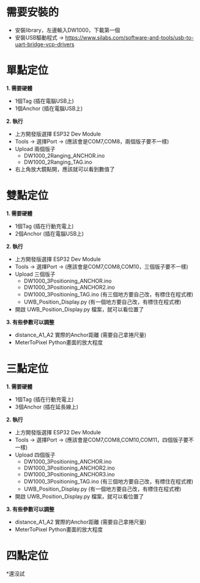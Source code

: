 # 需要安裝的

- 安裝library，左邊輸入DW1000，下載第一個
- 安裝USB驅動程式 -> https://www.silabs.com/software-and-tools/usb-to-uart-bridge-vcp-drivers

# 單點定位

**1. 需要硬體**
- 1個Tag (插在電腦USB上)
- 1個Anchor (插在電腦USB上)

**2. 執行**
- 上方開發版選擇 ESP32 Dev Module
- Tools -> 選擇Port -> (應該會是COM7,COM8，兩個版子要不一樣)
- Upload 兩個版子
    * DW1000_2Ranging_ANCHOR.ino
    * DW1000_2Ranging_TAG.ino
- 右上角放大鏡點開，應該就可以看到數值了

# 雙點定位

**1. 需要硬體**
- 1個Tag (插在行動充電上)
- 2個Anchor (插在電腦USB上)

**2. 執行**
- 上方開發版選擇 ESP32 Dev Module
- Tools -> 選擇Port -> (應該會是COM7,COM8,COM10，三個版子要不一樣)
- Upload 三個版子
    * DW1000_3Positioning_ANCHOR.ino
    * DW1000_3Positioning_ANCHOR2.ino
    * DW1000_3Positioning_TAG.ino (有三個地方要自己改，有標住在程式裡)
    * UWB_Position_Display.py (有一個地方要自己改，有標住在程式裡)
- 開啟 UWB_Position_Display.py 檔案，就可以看位置了

**3. 有些參數可以調整**
- distance_A1_A2 實際的Anchor距離 (需要自己拿捲尺量)
- MeterToPixel Python畫面的放大程度

# 三點定位

**1. 需要硬體**
- 1個Tag (插在行動充電上)
- 3個Anchor (插在延長線上)

**2. 執行**
- 上方開發版選擇 ESP32 Dev Module
- Tools -> 選擇Port -> (應該會是COM7,COM8,COM10,COM11，四個版子要不一樣)
- Upload 四個版子
    * DW1000_3Positioning_ANCHOR.ino
    * DW1000_3Positioning_ANCHOR2.ino
    * DW1000_3Positioning_ANCHOR3.ino
    * DW1000_3Positioning_TAG.ino (有三個地方要自己改，有標住在程式裡)
    * UWB_Position_Display.py (有一個地方要自己改，有標住在程式裡)
- 開啟 UWB_Position_Display.py 檔案，就可以看位置了

**3. 有些參數可以調整**
- distance_A1_A2 實際的Anchor距離 (需要自己拿捲尺量)
- MeterToPixel Python畫面的放大程度

# 四點定位

*還沒試
